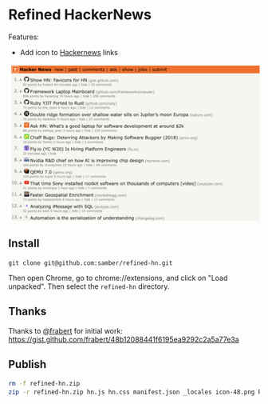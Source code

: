 
# Refined HackerNews

Features:
- Add icon to [Hackernews](https://news.ycombinator.com) links

![](./screenshot.png)

## Install

```
git clone git@github.com:samber/refined-hn.git
```

Then open Chrome, go to chrome://extensions, and click on "Load unpacked". Then select the `refined-hn` directory.

## Thanks

Thanks to [@frabert](https://github.com/frabert) for initial work: https://gist.github.com/frabert/48b12088441f6195ea9292c2a5a77e3a

## Publish

```sh
rm -f refined-hn.zip
zip -r refined-hn.zip hn.js hn.css manifest.json _locales icon-48.png README.md
```
